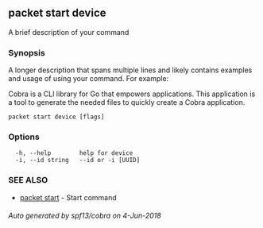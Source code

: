 ## packet start device

A brief description of your command

### Synopsis

A longer description that spans multiple lines and likely contains examples
and usage of using your command. For example:

Cobra is a CLI library for Go that empowers applications.
This application is a tool to generate the needed files
to quickly create a Cobra application.

```
packet start device [flags]
```

### Options

```
  -h, --help        help for device
  -i, --id string   --id or -i [UUID]
```

### SEE ALSO

* [packet start](packet_start.md)	 - Start command

###### Auto generated by spf13/cobra on 4-Jun-2018
